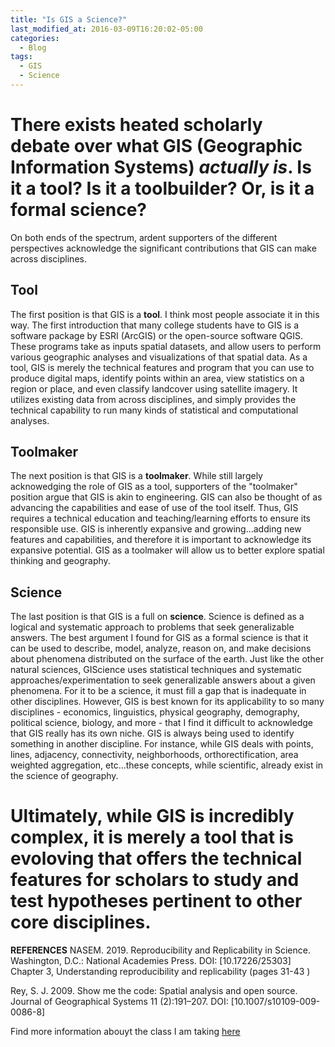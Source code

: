 ```yaml
---
title: "Is GIS a Science?"
last_modified_at: 2016-03-09T16:20:02-05:00
categories:
  - Blog
tags:
  - GIS
  - Science
---
```


# There exists heated scholarly debate over what GIS (Geographic Information Systems) *actually is*.  Is it a tool?  Is it a tool**builder**?  Or, is it a **formal science**?

On both ends of the spectrum, ardent supporters of the different perspectives acknowledge the significant contributions that GIS can make across disciplines.

## Tool 

The first position is that GIS is a **tool**.  I think most people associate it in this way.  The first introduction that many college students have to GIS is a software package by ESRI (ArcGIS) or the open-source software QGIS.  These programs take as inputs spatial datasets, and allow users to perform various geographic analyses and visualizations of that spatial data. As a tool, GIS is merely the technical features and program that you can use to produce digital maps, identify points within an area, view statistics on a region or place, and even classify landcover using satellite imagery. It utilizes existing data from across disciplines, and simply provides the technical capability to run many kinds of statistical and computational analyses. 

## Toolmaker 
The next position is that GIS is a **toolmaker**.  While still largely acknowedging the role of GIS as a tool, supporters of the "toolmaker" position argue that GIS is akin to engineering.  GIS can also be thought of as advancing the capabilities and ease of use of the tool itself.  Thus, GIS requires a technical education and teaching/learning efforts to ensure its responsible use.  GIS is inherently expansive and growing...adding new features and capabilities, and therefore it is important to acknowledge its expansive potential. GIS as a toolmaker will allow us to better explore spatial thinking and geography.  

## Science
The last position is that GIS is a full on **science**.  Science is defined as a logical and systematic approach to problems that seek generalizable answers.  The best argument I found for GIS as a formal science is that it can be used to describe, model, analyze, reason on, and make decisions about phenomena distributed on the surface of the earth.  Just like the other natural sciences, GIScience uses statistical techniques and systematic approaches/experimentation to seek generalizable answers about a given phenomena.  For it to be a science, it must fill a gap that is inadequate in other disciplines.  However, GIS is best known for its applicability to so many disciplines - economics, linguistics, physical geography, demography, political science, biology, and more - that I find it difficult to acknowledge that GIS really has its own niche.  GIS is always being used to identify something in another discipline.  For instance, while GIS deals with points, lines, adjacency, connectivity, neighborhoods, orthorectification, area weighted aggregation, etc...these concepts, while scientific, already exist in the science of geography.


# Ultimately, while GIS is incredibly complex, it is merely a tool that is evoloving that offers the technical features for scholars to study and test hypotheses pertinent to other core disciplines.


**REFERENCES**
NASEM. 2019. Reproducibility and Replicability in Science. Washington, D.C.: National Academies Press. DOI: [10.17226/25303]
Chapter 3, Understanding reproducibility and replicability (pages 31-43 )

Rey, S. J. 2009. Show me the code: Spatial analysis and open source. Journal of Geographical Systems 11 (2):191–207. DOI: [10.1007/s10109-009-0086-8]

Find more information abouyt the class I am taking [here](https://opengisci.github.io)





